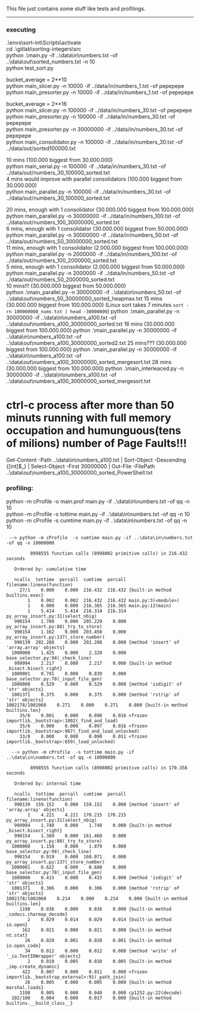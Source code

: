 This file just contains some stuff like tests and profilings.

_____

### executing

.\envs\sort-int\Scripts\activate  
cd .\gitlab\sorting-integers\src  
python .\main.py -if ..\data\in\numbers.txt -of ..\data\out\sorted_numbers.txt -n 10  
python test_sort.py  
  
bucket_average = 2**10  
python main_slicer.py -n 10000 -if ../data/in/numbers_1.txt -of pepepepe  
python main_presorter.py -n 10000 -if ../data/in/numbers_1.txt -of pepepepe  
  
bucket_average = 2**16  
python main_slicer.py -n 100000 -if ../data/in/numbers_30.txt -of pepepepe  
python main_presorter.py -n 100000 -if ../data/in/numbers_30.txt -of pepepepe  
python main_presorter.py -n 30000000 -if ../data/in/numbers_30.txt -of pepepepe  
python main_consolidator.py -n 100000 -if ../data/in/numbers_30.txt -of ../data/out/sorted100000.txt  
  
10 mins (100.000 biggest from 30.000.000)  
python main_serial.py -n 100000 -if ../data/in/numbers_30.txt -of ../data/out/numbers_30_100000_sorted.txt  
4 mins would improve with parallel consolidators (100.000 biggest from 30.000.000)  
python main_parallel.py -n 100000 -if ../data/in/numbers_30.txt -of ../data/out/numbers_30_100000_sorted.txt  
  
20 mins, enough with 1 consolidator (30.000.000 biggest from 100.000.000)  
python main_parallel.py -n 30000000 -if ../data/in/numbers_100.txt -of ../data/out/numbers_100_30000000_sorted.txt  
6 mins, enough with 1 consolidator (30.000.000 biggest from 50.000.000)  
python main_parallel.py -n 30000000 -if ../data/in/numbers_50.txt -of ../data/out/numbers_50_30000000_sorted.txt  
11 mins, enough with 1 consolidator (2.000.000 biggest from 100.000.000)  
python main_parallel.py -n 2000000 -if ../data/in/numbers_100.txt -of ../data/out/numbers_100_2000000_sorted.txt  
5 mins, enough with 1 consolidator (2.000.000 biggest from 50.000.000)  
python main_parallel.py -n 2000000 -if ../data/in/numbers_50.txt -of ../data/out/numbers_50_2000000_sorted.txt  
10 mins!!! (30.000.000 biggest from 50.000.000)  
 python .\main_parallel.py -n 30000000 -if ..\data\in\numbers_50.txt -of ..\data\out\numbers_50_30000000_sorted_heapmax.txt
15 mins (30.000.000 biggest from 100.000.000) (Linux sort takes 7 minutes ```sort -rn 100000000_nums.txt | head -30000000```)
 python .\main_parallel.py -n 30000000 -if ..\data\in\numbers_a100.txt -of ..\data\out\numbers_a100_30000000_sorted.txt
 16 mins (30.000.000 biggest from 100.000.000)
 python .\main_parallel.py -n 30000000 -if ..\data\in\numbers_a100.txt -of ..\data\out\numbers_a100_30000000_sorted2.txt
 25 mins??? (30.000.000 biggest from 100.000.000)
 python .\main_parallel.py -n 30000000 -if ..\data\in\numbers_a100.txt -of ..\data\out\numbers_a100_30000000_sorted_mergesort.txt
 28 mins (30.000.000 biggest from 100.000.000)
 python .\main_interleaced.py -n 30000000 -if ..\data\in\numbers_a100.txt -of ..\data\out\numbers_a100_30000000_sorted_mergesort.txt
# ctrl-c process after more than 50 minuts running with full memory occupation and humunguous(tens of milions) number of Page Faults!!!
 Get-Content -Path ..\data\in\numbers_a100.txt | Sort-Object -Descending {[int]$_} | Select-Object -First 30000000 | Out-File -FilePath ..\data\out\numbers_a100_30000000_sorted_PowerShell.txt

### profiling:

python -m cProfile -o main.prof main.py -if ..\data\in\numbers.txt -of qq -n 10  
python -m cProfile  -s tottime main.py -if ..\data\in\numbers.txt -of qq -n 10  
python -m cProfile  -s cumtime main.py -if ..\data\in\numbers.txt -of qq -n 10
```
 --> python -m cProfile  -s cumtime main.py -if ..\data\in\numbers.txt -of qq -n 10000000

         8998555 function calls (8998002 primitive calls) in 216.432 seconds

   Ordered by: cumulative time

   ncalls  tottime  percall  cumtime  percall filename:lineno(function)
     27/1    0.000    0.000  216.432  216.432 {built-in method builtins.exec}
        1    0.002    0.002  216.432  216.432 main.py:3(<module>)
        1    0.000    0.000  216.365  216.365 main.py:12(main)
        1    5.414    5.414  216.314  216.314 py_array_insort.py:31(select_nbig)
   990154    1.780    0.000  205.229    0.000 py_array_insort.py:88(_try_to_store)
   990154    1.162    0.000  203.450    0.000 py_array_insort.py:137(_store_number)
   990139  202.288    0.000  202.288    0.000 {method 'insert' of 'array.array' objects}
  1000000    1.425    0.000    2.328    0.000 base_selector.py:94(_check_line)
   999994    2.217    0.000    2.217    0.000 {built-in method _bisect.bisect_right}
  1000001    0.791    0.000    0.839    0.000 base_selector.py:78(_input_file_gen)
  1000000    0.529    0.000    0.529    0.000 {method 'isdigit' of 'str' objects}
  1001371    0.375    0.000    0.375    0.000 {method 'rstrip' of 'str' objects}
1002178/1002060    0.271    0.000    0.271    0.000 {built-in method builtins.len}
     35/6    0.001    0.000    0.098    0.016 <frozen importlib._bootstrap>:1002(_find_and_load)
     35/6    0.000    0.000    0.097    0.016 <frozen importlib._bootstrap>:967(_find_and_load_unlocked)
     33/8    0.000    0.000    0.090    0.011 <frozen importlib._bootstrap>:659(_load_unlocked)
```

```
  --> python -m cProfile  -s tottime main.py -if ..\data\in\numbers.txt -of qq -n 10000000

         8998555 function calls (8998002 primitive calls) in 170.356 seconds

   Ordered by: internal time

   ncalls  tottime  percall  cumtime  percall filename:lineno(function)
   990139  159.152    0.000  159.152    0.000 {method 'insert' of 'array.array' objects}
        1    4.221    4.221  170.215  170.215 py_array_insort.py:31(select_nbig)
   999994    1.748    0.000    1.748    0.000 {built-in method _bisect.bisect_right}
   990154    1.389    0.000  161.460    0.000 py_array_insort.py:88(_try_to_store)
  1000000    1.158    0.000    1.879    0.000 base_selector.py:94(_check_line)
   990154    0.919    0.000  160.071    0.000 py_array_insort.py:137(_store_number)
  1000001    0.622    0.000    0.680    0.000 base_selector.py:78(_input_file_gen)
  1000000    0.415    0.000    0.415    0.000 {method 'isdigit' of 'str' objects}
  1001371    0.306    0.000    0.306    0.000 {method 'rstrip' of 'str' objects}
1002178/1002060    0.214    0.000    0.214    0.000 {built-in method builtins.len}
     1198    0.036    0.000    0.036    0.000 {built-in method _codecs.charmap_decode}
        2    0.029    0.014    0.029    0.014 {built-in method io.open}
      162    0.021    0.000    0.021    0.000 {built-in method nt.stat}
       26    0.020    0.001    0.020    0.001 {built-in method io.open_code}
       34    0.012    0.000    0.012    0.000 {method 'write' of '_io.TextIOWrapper' objects}
        2    0.010    0.005    0.010    0.005 {built-in method _imp.create_dynamic}
      422    0.007    0.000    0.011    0.000 <frozen importlib._bootstrap_external>:91(_path_join)
       26    0.005    0.000    0.005    0.000 {built-in method marshal.loads}
     1198    0.005    0.000    0.040    0.000 cp1252.py:22(decode)
  102/100    0.004    0.000    0.017    0.000 {built-in method builtins.__build_class__}
  ```